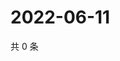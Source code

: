 # 2022-06-11

共 0 条

<!-- BEGIN WEIBO -->
<!-- 最后更新时间 Sat Jun 11 2022 08:28:02 GMT+0800 (China Standard Time) -->

<!-- END WEIBO -->
